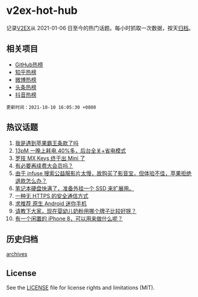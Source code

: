 # v2ex-hot-hub

 记录[V2EX](https://www.v2ex.com/)从 2021-01-06 日至今的热门话题。每小时抓取一次数据，按天[归档](archives)。
 
 ## 相关项目

- [GitHub热榜](https://github.com/snaildev/github-hot-hub)
- [知乎热榜](https://github.com/snaildev/zhihu-hot-hub)
- [微博热榜](https://github.com/snaildev/weibo-hot-hub)
- [头条热榜](https://github.com/snaildev/toutiao-hot-hub)
- [抖音热榜](https://github.com/snaildev/douyin-hot-hub)


 `更新时间：2021-10-10 16:05:30 +0800`

## 热议话题

1. [我是遇到苹果霸王条款了吗](https://www.v2ex.com/t/806795)
1. [13pM 一晚上耗电 40%多，后台全关+省电模式](https://www.v2ex.com/t/806801)
1. [罗技 MX Keys 终于出 Mini 了](https://www.v2ex.com/t/806799)
1. [有必要再续费大会员吗？](https://www.v2ex.com/t/806822)
1. [由于 infuse 搜索公益服影片太慢，故购买了影音宝，但体验不佳，苹果拒绝退款怎么办？](https://www.v2ex.com/t/806819)
1. [笔记本硬盘快满了，准备外挂一个 SSD 来扩展用。](https://www.v2ex.com/t/806729)
1. [一种无 HTTPS 的安全通信方式](https://www.v2ex.com/t/806753)
1. [求推荐 原生 Android 迷你手机](https://www.v2ex.com/t/806788)
1. [请教下大家，现在婴幼儿奶粉用哪个牌子比较好呀？](https://www.v2ex.com/t/806746)
1. [有一个闲置的 iPhone 8，可以用来做什么呢？](https://www.v2ex.com/t/806777)

## 历史归档

[archives](archives)

## License

See the [LICENSE](LICENSE) file for license rights and limitations (MIT).
